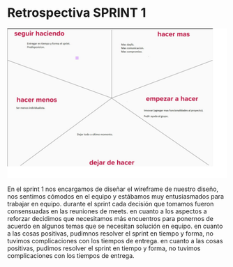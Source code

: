 # Retrospectiva SPRINT 1

![Restrospectiva](retrospectiva.jpeg)

En el sprint 1 nos encargamos de diseñar el wireframe de nuestro diseño, nos sentimos cómodos en el equipo y estábamos muy entusiasmados para trabajar en equipo. durante el sprint cada decisión que tomamos fueron consensuadas en las reuniones de meets.
en cuanto a los aspectos a reforzar decidimos que necesitamos más encuentros para ponernos de acuerdo en algunos temas que se necesitan solución en equipo.
en cuanto a las cosas positivas, pudimnos resolver el sprint en tiempo y forma, no tuvimos complicaciones con los tiempos de entrega.
en cuanto a las cosas positivas, pudimos resolver el sprint en tiempo y forma, no tuvimos complicaciones con los tiempos de entrega.